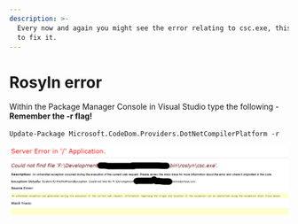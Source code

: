 ```yaml
---
description: >-
  Every now and again you might see the error relating to csc.exe, this is how
  to fix it.
---
```


# Rosyln error

Within the Package Manager Console in Visual Studio type the following - **Remember the -r flag!**

`Update-Package Microsoft.CodeDom.Providers.DotNetCompilerPlatform -r`

![](../../.gitbook/assets/rosylnerror.png)

